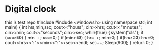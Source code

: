 # Digital clock
this is test repo 
#include <iostream>
#include <windows.h>
using namespace std;
int main() {
    int hrs,min,sec;
    cout<<"hours";
    cin>>hrs;
    cout<<"minutes";
    cin>>min;
    cout<<"seconds";
    cin>>sec;
    while(true) {
        system("cls");
        if (sec>59) {
            min++;
            sec=0;
        }
        if (min>59) {
            hrs++;
        min=0;
    }
      if(hrs>23)
      hrs=0;
      cout<<hrs<<":"<<min<<":"<<sec<<endl;
      sec++;
      Sleep(900);
    }
  return 0;
}
